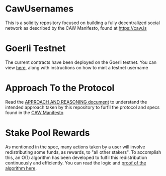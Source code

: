 # CawUsernames

This is a solidity repository focused on building a fully decentralized social network 
as described by the CAW Manifesto, found at https://caw.is


# Goerli Testnet

The current contracts have been deployed on the Goerli testnet.
You can view <a href='./docs/TESTNET_MINTING.md'>here</a>, along with instructions on how to mint a testnet username



# Approach To the Protocol

Read the <a href='./docs/APPROACH_AND_REASONING.md'>APPROACH AND REASONING document</a>
to understand the intended approach taken by this repository to furfil the protocol and specs
found in the <a href='https://caw.is'>CAW Manifesto</a>


# Stake Pool Rewards

As mentioned in the spec, many actions taken by a user will involve redistributing some funds,
as rewards, to "all other stakers". To accomplish this, an O(1) algorithm has been developed to
fulfil this redistribution continuously and efficiently.  You can read the logic and
<a href='./docs/STAKE_POOL_REWARDS.md'>proof of the algorithm here</a>.
